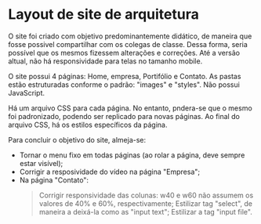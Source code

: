 # Layout de site de arquitetura

O site foi criado com objetivo predominantemente didático, de maneira que fosse possivel compartilhar com os colegas de classe. Dessa forma, seria possível que os mesmos fizessem alterações e correções.
Até a versão altual, não há responsividade para telas no tamanho mobile.

O site possui 4 páginas: Home, empresa, Portifólio e Contato.
As pastas estão estruturadas conforme o padrão: "images" e "styles". Não possui JavaScript.

Há um arquivo CSS para cada página. No entanto, pndera-se que o mesmo foi padronizado, podendo ser replicado para novas páginas. Ao final do arquivo CSS, há os estilos específicos da página.

Para concluir o objetivo do site, almeja-se:
- Tornar o menu fixo em todas páginas (ao rolar a página, deve sempre estar visível);
- Corrigir a resposividade do vídeo na página "Empresa";
- Na página "Contato":
  > Corrigir responsividade das colunas: w40 e w60 não assumem os valores de 40% e 60%, respectivamente;
  > Estilizar tag "select", de maneira a deixá-la como as "input text";
  > Estilizar a tag "input file".

